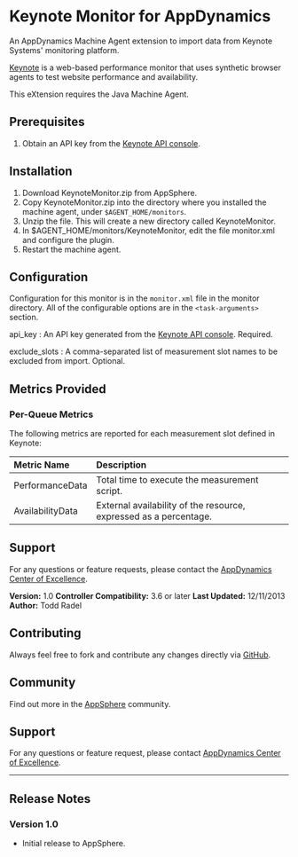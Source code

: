 Keynote Monitor for AppDynamics
===============================

An AppDynamics Machine Agent extension to import data from Keynote Systems' monitoring platform.

[Keynote](http://www.keynote.com) is a web-based performance monitor that uses synthetic browser agents to test website performance and availability. 

This eXtension requires the Java Machine Agent.

## Prerequisites ##

1. Obtain an API key from the [Keynote API console][].

## Installation ##

1. Download KeynoteMonitor.zip from AppSphere.
1. Copy KeynoteMonitor.zip into the directory where you installed the machine agent, under `$AGENT_HOME/monitors`.
1. Unzip the file. This will create a new directory called KeynoteMonitor.
1. In $AGENT_HOME/monitors/KeynoteMonitor, edit the file monitor.xml and configure the plugin.
1. Restart the machine agent.

## Configuration ##

Configuration for this monitor is in the `monitor.xml` file in the monitor directory. All of the configurable options are in the `<task-arguments>` section.

api_key
: An API key generated from the [Keynote API console][]. Required.

exclude_slots
: A comma-separated list of measurement slot names to be excluded from import. Optional.

## Metrics Provided ##

### Per-Queue Metrics

The following metrics are reported for each measurement slot defined in Keynote:

| Metric Name           | Description |
| :-------------------- | :---------- |
| PerformanceData | Total time to execute the measurement script. |
| AvailabilityData | External availability of the resource, expressed as a percentage. |

## Support

For any questions or feature requests, please contact the [AppDynamics Center of Excellence][].

**Version:** 1.0
**Controller Compatibility:** 3.6 or later
**Last Updated:** 12/11/2013
**Author:** Todd Radel

## Contributing ##

Always feel free to fork and contribute any changes directly via [GitHub][].

## Community ##

Find out more in the [AppSphere][] community.

## Support ##

For any questions or feature request, please contact [AppDynamics Center of Excellence][].

------------------------------------------------------------------------------

## Release Notes ##

### Version 1.0
- Initial release to AppSphere.


[Keynote API console]: http://api.keynote.com/apiconsole/apikeygen.aspx
[GitHub]: https://github.com/tradel/KeynoteMonitor
[AppSphere]: http://appsphere.appdynamics.com/t5/eXchange/F5-Monitoring-Extension/idi-p/2063
[AppDynamics Center of Excellence]: mailto:ace-request@appdynamics.com